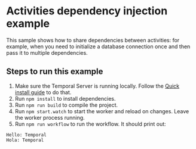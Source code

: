 # Activities dependency injection example

This sample shows how to share dependencies between activities: for example, when you need to initialize a database connection once and then pass it to multiple dependencies.

## Steps to run this example

1. Make sure the Temporal Server is running locally. Follow the [Quick install guide](https://docs.temporal.io/docs/server/quick-install) to do that.
2. Run `npm install` to install dependencies.
3. Run `npm run build` to compile the project.
4. Run `npm start.watch` to start the worker and reload on changes. Leave the worker process running.
5. Run `npm run workflow` to run the workflow. It should print out:

```
Hello: Temporal
Hola: Temporal
```
